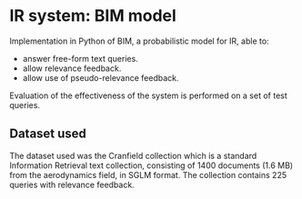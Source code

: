 # IR system: BIM model
Implementation in Python of BIM, a probabilistic model for IR, able to:

- answer free-form text queries.
- allow relevance feedback.
- allow use of pseudo-relevance feedback.

Evaluation of the effectiveness of the system is performed on a set of test queries.

## Dataset used

The dataset used was the Cranfield collection which is a standard Information Retrieval text collection, consisting of 1400 documents (1.6 MB) from the aerodynamics field, in SGLM format. The collection contains 225 queries with relevance feedback.

